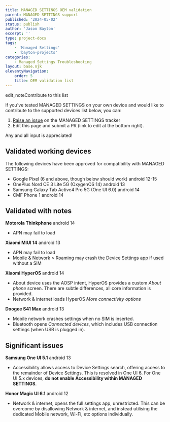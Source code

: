 ```yaml
---
title: MANAGED SETTINGS OEM validation
parent: MANAGED SETTINGS support
published: '2024-05-02'
status: publish
author: 'Jason Bayton'
excerpt: ''
type: project-docs
tags: 
    - 'Managed Settings'
    - 'bayton-projects'
categories: 
    - Managed Settings Troubleshooting
layout: base.njk
eleventyNavigation: 
    order: 5
    title: OEM validation list
---
```


<div class="callout callout-orange">
<div class="callout-heading"><span class="material-symbols-outlined">edit_note</span>Contribute to this list</div>

If you've tested MANAGED SETTINGS on your own device and would like to contribute to the supported devices list below, you can:

1. [Raise an issue](https://github.com/baytonorg/managed_settings_tracker/issues/new?assignees=jasonbayton&labels=support&projects=&template=device_support.md&title=Device%3A+) on the MANAGED SETTINGS tracker
2. Edit this page and submit a PR (link to edit at the bottom right).

Any and all input is appreciated!

</div>

## Validated working devices

The following devices have been approved for compatibility with MANAGED SETTINGS:

- Google Pixel (6 and above, though below should work) <span class="label label-sup label-green"><span class="material-symbols-outlined">android</span> 12-15</span>
- OnePlus Nord CE 3 Lite 5G (OxygenOS 14) <span class="label label-sup label-green"><span class="material-symbols-outlined">android</span> 13</span>
- Samsung Galaxy Tab Active4 Pro 5G (One UI 6.0) <span class="label label-sup label-green"><span class="material-symbols-outlined">android</span> 14</span>
- CMF Phone 1 <span class="label label-sup label-green"><span class="material-symbols-outlined">android</span> 14</span>

## Validated with notes

**Motorola Thinkphone** <span class="label label-sup label-green"><span class="material-symbols-outlined">android</span> 14</span>

- APN may fail to load

**Xiaomi MIUI 14** <span class="label label-sup label-green"><span class="material-symbols-outlined">android</span> 13</span>

- APN may fail to load
- Mobile & Network > Roaming may crash the Device Settings app if used without a SIM

**Xiaomi HyperOS** <span class="label label-sup label-green"><span class="material-symbols-outlined">android</span> 14</span>

- About device uses the AOSP intent, HyperOS provides a custom *About phone* screen. There are subtle differences, all core information is provided.
- Network & internet loads HyperOS *More connectivity options*

**Doogee S41 Max** <span class="label label-sup label-green"><span class="material-symbols-outlined">android</span> 13</span>

- Mobile network crashes settings when no SIM is inserted.
- Bluetooth opens *Connected devices*, which includes USB connection settings (when USB is plugged in).

## Significant issues

**Samsung One UI 5.1** <span class="label label-sup label-green"><span class="material-symbols-outlined">android</span> 13</span>

- Accessibility allows access to Device Settings search, offering access to the remainder of Device Settings. This is resolved in One UI 6. For One UI 5.x devices, **do not enable Accessibility within MANAGED SETTINGS**.

**Honor Magic UI 6.1** <span class="label label-sup label-green"><span class="material-symbols-outlined">android</span> 12</span>

- Network & internet, opens the full settings app, unrestricted. This can be overcome by disallowing Network & internet, and instead utilising the dedicated Mobile network, Wi-Fi, etc options individually.